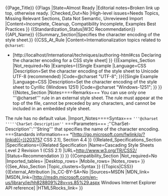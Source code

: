{{Page_Title}}
{{Flags
|State=Almost Ready
|Editorial notes=Broken link up top, otherwise ready.
|Checked_Out=No
|High-level issues=Needs Topics, Missing Relevant Sections, Data Not Semantic, Unreviewed Import
|Content=Incomplete, Cleanup, Compatibility Incomplete, Examples Best Practices
}}
{{Standardization_Status|W3C Recommendation}}
{{API_Name}}
{{Summary_Section|Specifies the character encoding of the style sheet.}}
{{CSS_At_Rule
|Content=Internationalization topics related to <code>@charset</code>:
* [http://localhost/International/techniques/authoring-html#css Declaring the character encoding for a CSS style sheet]
}}
{{Examples_Section
|Not_required=No
|Examples={{Single Example
|Language=CSS
|Description=Set the character encoding of the style sheet to Unicode UTF-8 (recommended)
|Code=@charset "UTF-8";
}}{{Single Example
|Language=CSS
|Description=Set the character encoding of the style sheet to Cyrillic (Windows 1251)
|Code=@charset "Windows-1251";
}}
}}
{{Notes_Section
|Notes====Remarks===
You can use only one '''@charset''' rule in an external style sheet.  The rule must appear at the top of the file, cannot be preceded by any characters, and cannot be included in an embedded style sheet.

The rule has no default value.
|Import_Notes====Syntax===
<code>'''@charset '''''CharSet-Description''</code>
===Parameters===
;''CharSet-Description'':'''String''' that specifies the name of the character encoding.
===Standards information===
*[http://go.microsoft.com/fwlink/p/?linkid{{=}}203757 CSS 2.1], Section 4.4
}}
{{Related_Specifications_Section
|Specifications={{Related Specification
|Name=Cascading Style Sheets Level 2 Revision 1 (CSS 2.1)
|URL=http://www.w3.org/TR/CSS2/
|Status=Recommendation
}}
}}
{{Compatibility_Section
|Not_required=No
|Imported_tables=
|Desktop_rows=
|Mobile_rows=
|Notes_rows=
}}
{{See_Also_Section
|Topic_clusters=Syntax
}}
{{Topics|CSS}}
{{External_Attribution
|Is_CC-BY-SA=No
|Sources=MSDN
|MDN_link=
|MSDN_link=[http://msdn.microsoft.com/en-us/library/ie/hh828809%28v=vs.85%29.aspx Windows Internet Explorer API reference]
|HTML5Rocks_link=
}}
